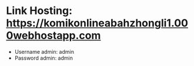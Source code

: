 # Link Hosting: https://komikonlineabahzhongli1.000webhostapp.com
- Username admin: admin
- Password admin: admin
